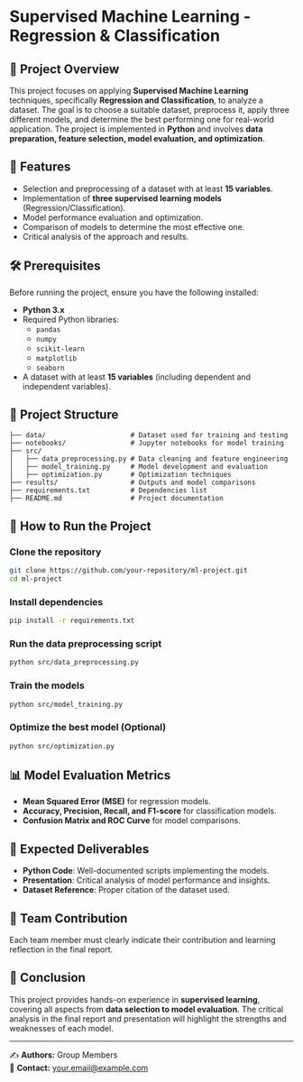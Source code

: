 # Supervised Machine Learning - Regression & Classification

## 📌 Project Overview
This project focuses on applying **Supervised Machine Learning** techniques, specifically **Regression and Classification**, to analyze a dataset. The goal is to choose a suitable dataset, preprocess it, apply three different models, and determine the best performing one for real-world application. The project is implemented in **Python** and involves **data preparation, feature selection, model evaluation, and optimization**.

## 🚀 Features
- Selection and preprocessing of a dataset with at least **15 variables**.
- Implementation of **three supervised learning models** (Regression/Classification).
- Model performance evaluation and optimization.
- Comparison of models to determine the most effective one.
- Critical analysis of the approach and results.

## 🛠️ Prerequisites
Before running the project, ensure you have the following installed:
- **Python 3.x**
- Required Python libraries:
  - `pandas`
  - `numpy`
  - `scikit-learn`
  - `matplotlib`
  - `seaborn`
- A dataset with at least **15 variables** (including dependent and independent variables).

## 📂 Project Structure
```
├── data/                     # Dataset used for training and testing
├── notebooks/                # Jupyter notebooks for model training
├── src/
│   ├── data_preprocessing.py # Data cleaning and feature engineering
│   ├── model_training.py     # Model development and evaluation
│   ├── optimization.py       # Optimization techniques
├── results/                  # Outputs and model comparisons
├── requirements.txt          # Dependencies list
├── README.md                 # Project documentation
```

## 🔧 How to Run the Project
### Clone the repository
```sh
git clone https://github.com/your-repository/ml-project.git
cd ml-project
```
### Install dependencies
```sh
pip install -r requirements.txt
```
### Run the data preprocessing script
```sh
python src/data_preprocessing.py
```
### Train the models
```sh
python src/model_training.py
```
### Optimize the best model (Optional)
```sh
python src/optimization.py
```

## 📊 Model Evaluation Metrics
- **Mean Squared Error (MSE)** for regression models.
- **Accuracy, Precision, Recall, and F1-score** for classification models.
- **Confusion Matrix and ROC Curve** for model comparisons.

## 🎯 Expected Deliverables
- **Python Code**: Well-documented scripts implementing the models.
- **Presentation**: Critical analysis of model performance and insights.
- **Dataset Reference**: Proper citation of the dataset used.

## 👥 Team Contribution
Each team member must clearly indicate their contribution and learning reflection in the final report.

## 📢 Conclusion
This project provides hands-on experience in **supervised learning**, covering all aspects from **data selection to model evaluation**. The critical analysis in the final report and presentation will highlight the strengths and weaknesses of each model.

---
✍️ **Authors:** Group Members  
📧 **Contact:** your.email@example.com


